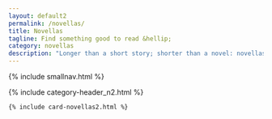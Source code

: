 ```yaml
---
layout: default2
permalink: /novellas/
title: Novellas
tagline: Find something good to read &hellip;
category: novellas
description: "Longer than a short story; shorter than a novel: novellas ... for when you've got a few hours to get lost in a thrilling mystery! Buy one and download to your Kindle&nbsp;or&nbsp;ePub&nbsp;device&nbsp;or&nbsp;app."
---
```


<div class="{{ page.title }}">

  {% include smallnav.html %}

  {% include category-header_n2.html %}

  <section class="card__container">

    {% include card-novellas2.html %}

  </section> <!-- end section .container .card__container -->


</div>


